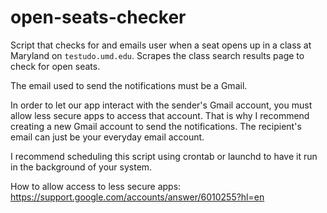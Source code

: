 # open-seats-checker
Script that checks for and emails user when a seat opens up in a class at Maryland on `testudo.umd.edu`. Scrapes the class search results page to check for open seats.

The email used to send the notifications must be a Gmail.

In order to let our app interact with the sender's Gmail account, you must allow less secure apps to access that account. That is why I recommend creating a new Gmail account to send the notifications. The recipient's email can just be your everyday email account.

I recommend scheduling this script using crontab or launchd to have it run in the background of your system.

How to allow access to less secure apps: https://support.google.com/accounts/answer/6010255?hl=en
